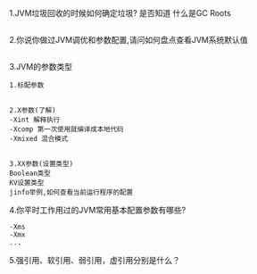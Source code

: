 1.JVM垃圾回收的时候如何确定垃圾? 是否知道
什么是GC Roots

```

```
2.你说你做过JVM调优和参数配置,请问如何盘点查看JVM系统默认值

```

```

3.JVM的参数类型

```
1.标配参数


2.X参数(了解)
-Xint 解释执行
-Xcomp 第一次使用就编译成本地代码
-Xmixed 混合模式


3.XX参数(设置类型)
Boolean类型
KV设置类型
jinfo举例,如何查看当前运行程序的配置

```
4.你平时工作用过的JVM常用基本配置参数有哪些?

```
-Xms
-Xmx
...
```
5.强引用、软引用、弱引用，虚引用分别是什么？


